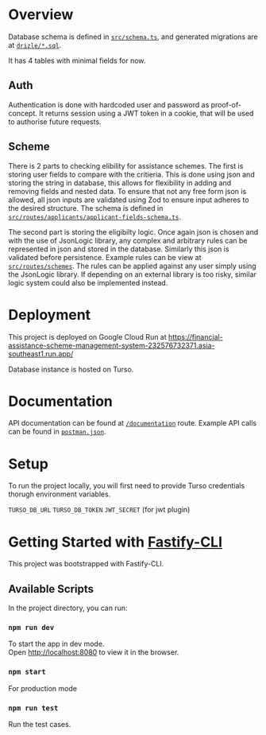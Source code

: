 # Overview

Database schema is defined in [`src/schema.ts`](src/schema.ts), and generated migrations are at [`drizle/*.sql`](drizzle).

It has 4 tables with minimal fields for now.

## Auth

Authentication is done with hardcoded user and password as proof-of-concept. It returns session using a JWT token in a cookie, that will be used to authorise future requests.

## Scheme

There is 2 parts to checking elibility for assistance schemes. The first is storing user fields to compare with the critieria. This is done using json and storing the string in database, this allows for flexibility in adding and removing fields and nested data. To ensure that not any free form json is allowed, all json inputs are validated using Zod to ensure input adheres to the desired structure. The schema is defined in [`src/routes/applicants/applicant-fields-schema.ts`](src/routes/applicants/applicant-fields-schema.ts).

The second part is storing the eligibilty logic. Once again json is chosen and with the use of JsonLogic library, any complex and arbitrary rules can be represented in json and stored in the database. Similarly this json is validated before persistence. Example rules can be view at [`src/routes/schemes`](src/routes/schemes). The rules can be applied against any user simply using the JsonLogic library. If depending on an external library is too risky, similar logic system could also be implemented instead.

# Deployment

This project is deployed on Google Cloud Run at https://financial-assistance-scheme-management-system-232576732371.asia-southeast1.run.app/

Database instance is hosted on Turso.

# Documentation

API documentation can be found at [`/documentation`](https://financial-assistance-scheme-management-system-232576732371.asia-southeast1.run.app/documentation) route. Example API calls can be found in [`postman.json`](postman.json).

# Setup

To run the project locally, you will first need to provide Turso credentials thorugh environment variables.

`TURSO_DB_URL`
`TURSO_DB_TOKEN`
`JWT_SECRET` (for jwt plugin)

# Getting Started with [Fastify-CLI](https://www.npmjs.com/package/fastify-cli)

This project was bootstrapped with Fastify-CLI.

## Available Scripts

In the project directory, you can run:

### `npm run dev`

To start the app in dev mode.\
Open [http://localhost:8080](http://localhost:8080) to view it in the browser.

### `npm start`

For production mode

### `npm run test`

Run the test cases.
